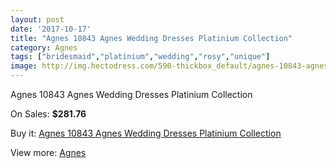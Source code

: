 ```yaml
---
layout: post
date: '2017-10-17'
title: "Agnes 10843 Agnes Wedding Dresses Platinium Collection"
category: Agnes
tags: ["bridesmaid","platinium","wedding","rosy","unique"]
image: http://img.hectodress.com/590-thickbox_default/agnes-10843-agnes-wedding-dresses-platinium-collection.jpg
---
```

Agnes 10843 Agnes Wedding Dresses Platinium Collection

On Sales: **$281.76**
<a href="https://www.hectodress.com/agnes/391-agnes-10843-agnes-wedding-dresses-platinium-collection.html"><amp-img layout="responsive" width="600" height="600" src="//img.hectodress.com/590-thickbox_default/agnes-10843-agnes-wedding-dresses-platinium-collection.jpg" alt="Agnes 10843 Agnes Wedding Dresses Platinium Collection 0" /></a>

Buy it: [Agnes 10843 Agnes Wedding Dresses Platinium Collection](https://www.hectodress.com/agnes/391-agnes-10843-agnes-wedding-dresses-platinium-collection.html "Agnes 10843 Agnes Wedding Dresses Platinium Collection")

View more: [Agnes](https://www.hectodress.com/6-agnes "Agnes")